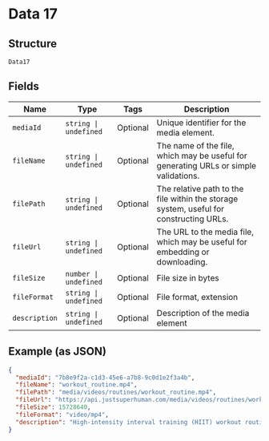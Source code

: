 
# Data 17

## Structure

`Data17`

## Fields

| Name | Type | Tags | Description |
|  --- | --- | --- | --- |
| `mediaId` | `string \| undefined` | Optional | Unique identifier for the media element. |
| `fileName` | `string \| undefined` | Optional | The name of the file, which may be useful for generating URLs or simple validations. |
| `filePath` | `string \| undefined` | Optional | The relative path to the file within the storage system, useful for constructing URLs. |
| `fileUrl` | `string \| undefined` | Optional | The URL to the media file, which may be useful for embedding or downloading. |
| `fileSize` | `number \| undefined` | Optional | File size in bytes |
| `fileFormat` | `string \| undefined` | Optional | File format, extension |
| `description` | `string \| undefined` | Optional | Description of the media element |

## Example (as JSON)

```json
{
  "mediaId": "7b8e9f2a-c1d3-45e6-a7b8-9c0d1e2f3a4b",
  "fileName": "workout_routine.mp4",
  "filePath": "media/videos/routines/workout_routine.mp4",
  "fileUrl": "https://api.justsuperhuman.com/media/videos/routines/workout_routine.mp4",
  "fileSize": 15728640,
  "fileFormat": "video/mp4",
  "description": "High-intensity interval training (HIIT) workout routine for beginners"
}
```

